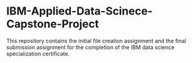# IBM-Applied-Data-Scinece-Capstone-Project
This repository contains the initial file creation assignment and the final submission assignment for the completion of the IBM data science specialization certificate.
